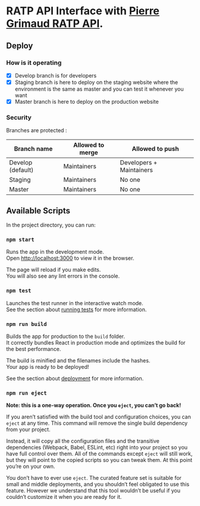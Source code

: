 # RATP API Interface with [Pierre Grimaud RATP API](https://github.com/pgrimaud/ratp-api-rest).

## Deploy

### How is it operating
- [x] Develop branch is for developers
- [x] Staging branch is here to deploy on the staging website where the environment is the same as master and you can test it whenever you want
- [x] Master branch is here to deploy on the production website

### Security
Branches are protected :

| Branch name        | Allowed to merge      | Allowed to push |
| ------|-----|-----|
| Develop (default)  	| Maintainers 	| Developers + Maintainers	|
| Staging  	| Maintainers 	| No one	|
| Master  	| Maintainers 	| No one	|

## Available Scripts

In the project directory, you can run:

### `npm start`

Runs the app in the development mode.<br>
Open [http://localhost:3000](http://localhost:3000) to view it in the browser.

The page will reload if you make edits.<br>
You will also see any lint errors in the console.

### `npm test`

Launches the test runner in the interactive watch mode.<br>
See the section about [running tests](https://facebook.github.io/create-react-app/docs/running-tests) for more information.

### `npm run build`

Builds the app for production to the `build` folder.<br>
It correctly bundles React in production mode and optimizes the build for the best performance.

The build is minified and the filenames include the hashes.<br>
Your app is ready to be deployed!

See the section about [deployment](https://facebook.github.io/create-react-app/docs/deployment) for more information.

### `npm run eject`

**Note: this is a one-way operation. Once you `eject`, you can’t go back!**

If you aren’t satisfied with the build tool and configuration choices, you can `eject` at any time. This command will remove the single build dependency from your project.

Instead, it will copy all the configuration files and the transitive dependencies (Webpack, Babel, ESLint, etc) right into your project so you have full control over them. All of the commands except `eject` will still work, but they will point to the copied scripts so you can tweak them. At this point you’re on your own.

You don’t have to ever use `eject`. The curated feature set is suitable for small and middle deployments, and you shouldn’t feel obligated to use this feature. However we understand that this tool wouldn’t be useful if you couldn’t customize it when you are ready for it.